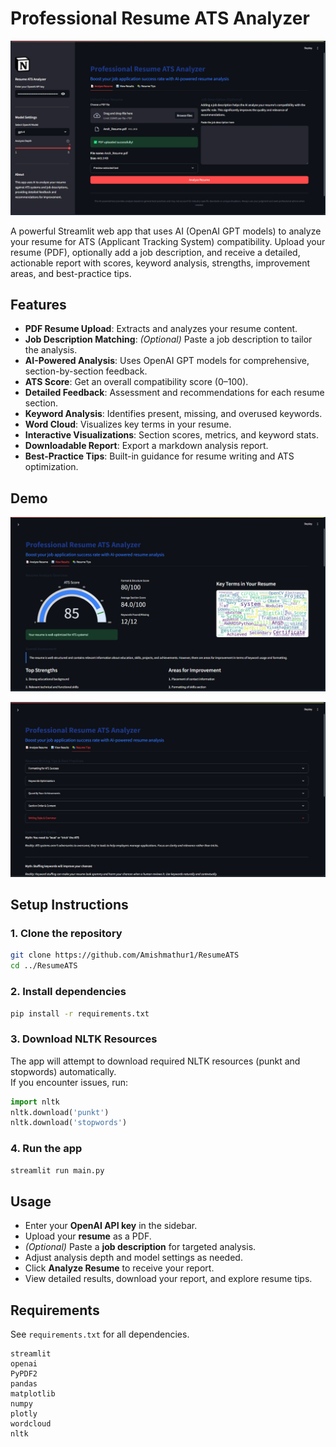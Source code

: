 # Professional Resume ATS Analyzer

![ResumeATS Dashbord](images/dashbord.png)


A powerful Streamlit web app that uses AI (OpenAI GPT models) to analyze your resume for ATS (Applicant Tracking System) compatibility. Upload your resume (PDF), optionally add a job description, and receive a detailed, actionable report with scores, keyword analysis, strengths, improvement areas, and best-practice tips.

## Features

- **PDF Resume Upload**: Extracts and analyzes your resume content.
- **Job Description Matching**: *(Optional)* Paste a job description to tailor the analysis.
- **AI-Powered Analysis**: Uses OpenAI GPT models for comprehensive, section-by-section feedback.
- **ATS Score**: Get an overall compatibility score (0–100).
- **Detailed Feedback**: Assessment and recommendations for each resume section.
- **Keyword Analysis**: Identifies present, missing, and overused keywords.
- **Word Cloud**: Visualizes key terms in your resume.
- **Interactive Visualizations**: Section scores, metrics, and keyword stats.
- **Downloadable Report**: Export a markdown analysis report.
- **Best-Practice Tips**: Built-in guidance for resume writing and ATS optimization.

## Demo

![ResumeATS Score](images/score.png)

![ResumeATS Tips](images/third.png)

## Setup Instructions

### 1. Clone the repository

```bash
git clone https://github.com/Amishmathur1/ResumeATS
cd ../ResumeATS
```

### 2. Install dependencies

```bash
pip install -r requirements.txt
```

### 3. Download NLTK Resources

The app will attempt to download required NLTK resources (punkt and stopwords) automatically.  
If you encounter issues, run:

```python
import nltk
nltk.download('punkt')
nltk.download('stopwords')
```

### 4. Run the app

```bash
streamlit run main.py
```

## Usage

- Enter your **OpenAI API key** in the sidebar.
- Upload your **resume** as a PDF.
- *(Optional)* Paste a **job description** for targeted analysis.
- Adjust analysis depth and model settings as needed.
- Click **Analyze Resume** to receive your report.
- View detailed results, download your report, and explore resume tips.

## Requirements

See `requirements.txt` for all dependencies.
```
streamlit
openai
PyPDF2
pandas
matplotlib
numpy
plotly
wordcloud
nltk
